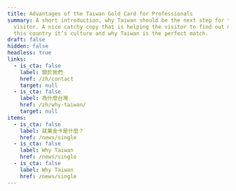 ```yaml
---
title: Advantages of the Taiwan Gold Card for Professionals
summary: A short introduction, why Taiwan should be the next step for the
  visitor. A nice catchy copy that is helping the visitor to find out more about
  this country it’s culture and why Taiwan is the perfect match.
draft: false
hidden: false
headless: true
links:
  - is_cta: false
    label: 關於我們
    href: /zh/contact
    target: null
  - is_cta: false
    label: 為什麼台灣
    href: /zh/why-taiwan/
    target: null
items:
  - is_cta: false
    label: 就業金卡是什麼？
    href: /news/single
  - is_cta: false
    label: Why Taiwan
    href: /news/single
  - is_cta: false
    label: Why Taiwan
    href: /news/single
---
```

<!-- This text will never be seen -->